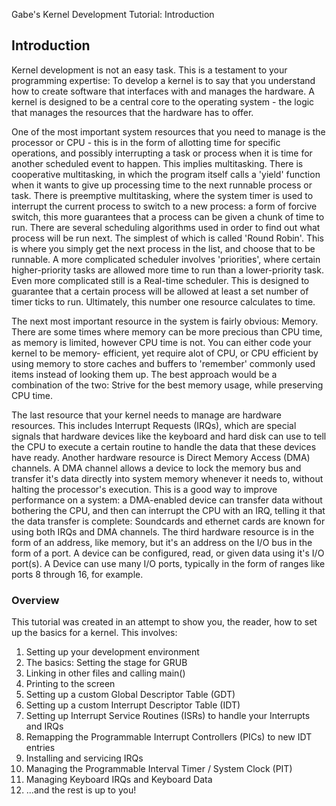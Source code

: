Gabe's Kernel Development Tutorial: Introduction



Introduction
------------

Kernel development is not an easy task. This is a testament to your programming
expertise: To develop a kernel is to say that you understand how to create
software that interfaces with and manages the hardware. A kernel is designed to
be a central core to the operating system - the logic that manages the resources
that the hardware has to offer.

One of the most important system resources that you need to manage is the
processor or CPU - this is in the form of allotting time for specific operations,
and possibly interrupting a task or process when it is time for another scheduled
event to happen. This implies multitasking. There is cooperative multitasking, in
which the program itself calls a 'yield' function when it wants to give up
processing time to the next runnable process or task. There is preemptive
multitasking, where the system timer is used to interrupt the current process to
switch to a new process: a form of forcive switch, this more guarantees that a
process can be given a chunk of time to run. There are several scheduling
algorithms used in order to find out what process will be run next. The simplest
of which is called 'Round Robin'. This is where you simply get the next process in
the list, and choose that to be runnable. A more complicated scheduler involves
'priorities', where certain higher-priority tasks are allowed more time to run
than a lower-priority task. Even more complicated still is a Real-time scheduler.
This is designed to guarantee that a certain process will be allowed at least a
set number of timer ticks to run. Ultimately, this number one resource calculates
to time.

The next most important resource in the system is fairly obvious: Memory. There
are some times where memory can be more precious than CPU time, as memory is
limited, however CPU time is not. You can either code your kernel to be memory-
efficient, yet require alot of CPU, or CPU efficient by using memory to store
caches and buffers to 'remember' commonly used items instead of looking them up.
The best approach would be a combination of the two: Strive for the best memory
usage, while preserving CPU time.

The last resource that your kernel needs to manage are hardware resources. This
includes Interrupt Requests (IRQs), which are special signals that hardware
devices like the keyboard and hard disk can use to tell the CPU to execute a
certain routine to handle the data that these devices have ready. Another
hardware resource is Direct Memory Access (DMA) channels. A DMA channel allows a
device to lock the memory bus and transfer it's data directly into system memory
whenever it needs to, without halting the processor's execution. This is a good
way to improve performance on a system: a DMA-enabled device can transfer data
without bothering the CPU, and then can interrupt the CPU with an IRQ, telling it
that the data transfer is complete: Soundcards and ethernet cards are known for
using both IRQs and DMA channels. The third hardware resource is in the form of
an address, like memory, but it's an address on the I/O bus in the form of a
port. A device can be configured, read, or given data using it's I/O port(s). A
Device can use many I/O ports, typically in the form of ranges like ports 8
through 16, for example.

### Overview

This tutorial was created in an attempt to show you, the reader, how to set up
the basics for a kernel. This involves:  
1) Setting up your development environment  
2) The basics: Setting the stage for GRUB  
3) Linking in other files and calling main()  
4) Printing to the screen  
5) Setting up a custom Global Descriptor Table (GDT)  
6) Setting up a custom Interrupt Descriptor Table (IDT)  
7) Setting up Interrupt Service Routines (ISRs) to handle your Interrupts and IRQs  
8) Remapping the Programmable Interrupt Controllers (PICs) to new IDT entries  
9) Installing and servicing IRQs  
10) Managing the Programmable Interval Timer / System Clock (PIT)  
11) Managing Keyboard IRQs and Keyboard Data  
12) ...and the rest is up to you!

